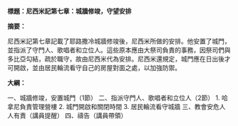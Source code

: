 **標題：尼西米記第七章：城牆修竣，守望安排**

**摘要：**

尼西米記第七章記載了耶路撒冷城牆修竣後，尼西米所做的安排。他安置了城門，並指派了守門人、歌唱者和立位人。這些原本應由大祭司負責的事務，因祭司們與多比亞勾結，疏於職守，故由尼西米代為安排。尼西米還規定，城門應在日出後才可開啟，並由居民輪流看守自己的房屋對面之處，以加強防禦。

**大綱：**

一、城牆修竣，安置城門（1節）
二、指派守門人、歌唱者和立位人（2節）
    1. 哈拿尼負責管理營樓
    2. 城門開啟和關閉時間
    3. 居民輪流看守城牆
三、教會安危人人有責（講員提醒）
四、禱告（講員帶領）